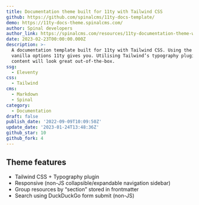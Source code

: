 ```yaml
---
title: Documentation theme built for 11ty with Tailwind CSS
github: https://github.com/spinalcms/11ty-docs-template/
demo: https://11ty-docs-theme.spinalcms.com/
author: Spinal developers
author_link: https://spinalcms.com/resources/11ty-documentation-theme-with-tailwind-css/
date: 2023-02-23T00:00:00.000Z
description: >-
  A documentation template built for 11ty with Tailwind CSS. Using the most
  vanilla options 11ty gives you. Utilising Tailwind’s typography plugin your
  content will look great out-of-the-box.
ssg:
  - Eleventy
css:
  - Tailwind
cms:
  - Markdown
  - Spinal
category:
  - Documentation
draft: false
publish_date: '2022-09-09T10:09:50Z'
update_date: '2023-01-24T13:48:36Z'
github_star: 10
github_fork: 4
---
```


## Theme features

- Tailwind CSS + Typography plugin
- Responsive (non-JS collapsible/expandable navigation sidebar)
- Group resources by “section” stored in frontmatter
- Search using DuckDuckGo form submit (non-JS)

